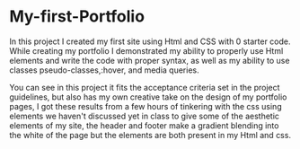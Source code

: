 # My-first-Portfolio
In this project I created my first site using Html and CSS with 0 starter code. While creating my portfolio I demonstrated my ability to properly use Html elements and write the code with proper syntax, as well as my ability to use classes pseudo-classes,:hover, and media queries. 

You can see in this project it fits the acceptance criteria set in the project guidelines, but also has my own creative take on the design of my portfolio pages, I got these results from a few hours of tinkering with the css using elements we haven't discussed yet in class to give some of the aesthetic elements of my site, the header and footer make a gradient blending into the white of the page but the elements are both present in my Html and css.
